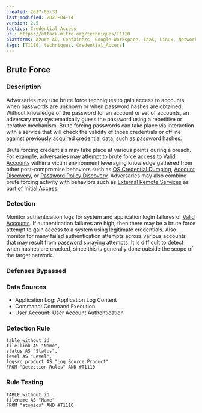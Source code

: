 ```yaml
---
created: 2017-05-31
last_modified: 2023-04-14
version: 2.5
tactics: Credential Access
url: https://attack.mitre.org/techniques/T1110
platforms: Azure AD, Containers, Google Workspace, IaaS, Linux, Network, Office 365, SaaS, Windows, macOS
tags: [T1110, techniques, Credential_Access]
---
```


## Brute Force

### Description

Adversaries may use brute force techniques to gain access to accounts when passwords are unknown or when password hashes are obtained. Without knowledge of the password for an account or set of accounts, an adversary may systematically guess the password using a repetitive or iterative mechanism. Brute forcing passwords can take place via interaction with a service that will check the validity of those credentials or offline against previously acquired credential data, such as password hashes.

Brute forcing credentials may take place at various points during a breach. For example, adversaries may attempt to brute force access to [Valid Accounts](https://attack.mitre.org/techniques/T1078) within a victim environment leveraging knowledge gathered from other post-compromise behaviors such as [OS Credential Dumping](https://attack.mitre.org/techniques/T1003), [Account Discovery](https://attack.mitre.org/techniques/T1087), or [Password Policy Discovery](https://attack.mitre.org/techniques/T1201). Adversaries may also combine brute forcing activity with behaviors such as [External Remote Services](https://attack.mitre.org/techniques/T1133) as part of Initial Access.

### Detection

Monitor authentication logs for system and application login failures of [Valid Accounts](https://attack.mitre.org/techniques/T1078). If authentication failures are high, then there may be a brute force attempt to gain access to a system using legitimate credentials. Also monitor for many failed authentication attempts across various accounts that may result from password spraying attempts. It is difficult to detect when hashes are cracked, since this is generally done outside the scope of the target network.

### Defenses Bypassed



### Data Sources

  - Application Log: Application Log Content
  -  Command: Command Execution
  -  User Account: User Account Authentication
### Detection Rule

```dataview
table without id
file.link AS "Name",
status AS "Status",
level AS "Level",
logsrc_product AS "Log Source Product"
FROM "Detection Rules" AND #T1110
```

### Rule Testing

```dataview
TABLE without id
filename AS "Name"
FROM "atomics" AND #T1110
```
